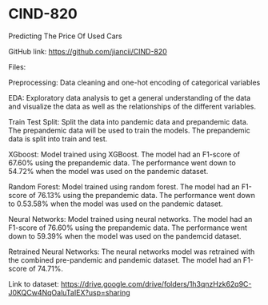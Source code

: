 # CIND-820
Predicting The Price Of Used Cars

GitHub link: https://github.com/jiancii/CIND-820

Files:

  Preprocessing: Data cleaning and one-hot encoding of categorical variables

  EDA: Exploratory data analysis to get a general understanding of the data and visualize the data as well as the relationships of the different variables. 

  Train Test Split: Split the data into pandemic data and prepandemic data. The prepandemic data will be used to train the models. The prepandemic data is split into train and test. 

  XGboost: Model trained using XGBoost. The model had an F1-score of 67.60% using the prepandemic data. The performance went down to 54.72% when the model was used on the pandemic dataset. 

  Random Forest: Model trained using random forest. The model had an F1-score of 76.13% using the prepandemic data. The performance went down to 0.53.58% when the model was used on the pandemic dataset.
  
  Neural Networks: Model trained using neural networks. The model had an F1-score of 76.60% using the prepandemic data. The performance went down to 59.39% when the model was used on the pandemcid dataset.
  
  Retrained Neural Networks: The neural networks model was retrained with the combined pre-pandemic and pandemic dataset. The model had an F1-score of 74.71%. 

Link to dataset:
https://drive.google.com/drive/folders/1h3qnzHzk62q9C-J0KQCw4NqOaluTaIEX?usp=sharing  

